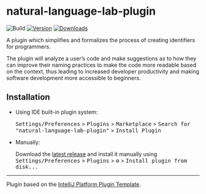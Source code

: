 # natural-language-lab-plugin

![Build](https://github.com/astyer/natural-language-lab-plugin/workflows/Build/badge.svg)
[![Version](https://img.shields.io/jetbrains/plugin/v/PLUGIN_ID.svg)](https://plugins.jetbrains.com/plugin/PLUGIN_ID)
[![Downloads](https://img.shields.io/jetbrains/plugin/d/PLUGIN_ID.svg)](https://plugins.jetbrains.com/plugin/PLUGIN_ID)

<!-- Plugin description -->
A plugin which simplifies and formalizes the process of creating identifiers for programmers. 

The plugin will analyze a user’s code and make suggestions as to how they can improve their naming practices to make the code more readable based on the context, thus leading to increased developer productivity and making software development more accessible to beginners.

<!-- Plugin description end -->

## Installation

- Using IDE built-in plugin system:
  
  <kbd>Settings/Preferences</kbd> > <kbd>Plugins</kbd> > <kbd>Marketplace</kbd> > <kbd>Search for "natural-language-lab-plugin"</kbd> >
  <kbd>Install Plugin</kbd>
  
- Manually:

  Download the [latest release](https://github.com/astyer/natural-language-lab-plugin/releases/latest) and install it manually using
  <kbd>Settings/Preferences</kbd> > <kbd>Plugins</kbd> > <kbd>⚙️</kbd> > <kbd>Install plugin from disk...</kbd>


---
Plugin based on the [IntelliJ Platform Plugin Template][template].

[template]: https://github.com/JetBrains/intellij-platform-plugin-template
